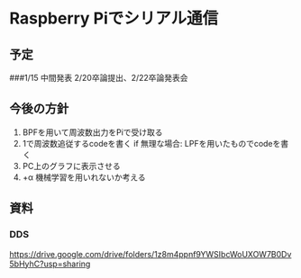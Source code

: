 # Raspberry Piでシリアル通信

## 予定
###1/15 中間発表 2/20卒論提出、2/22卒論発表会
## 今後の方針
1. BPFを用いて周波数出力をPiで受け取る
2. 1で周波数追従するcodeを書く
  if 無理な場合:
    LPFを用いたものでcodeを書く
3. PC上のグラフに表示させる
4. +α 機械学習を用いれないか考える
## 資料
### DDS
https://drive.google.com/drive/folders/1z8m4ppnf9YWSIbcWoUXOW7B0Dv5bHyhC?usp=sharing

